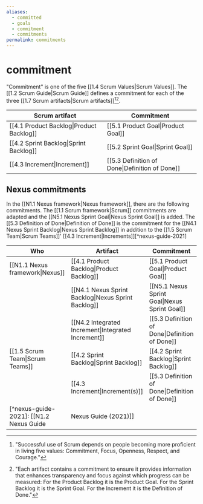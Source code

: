 ```yaml
---
aliases:
  - committed
  - goals
  - commitment
  - commitments
permalink: commitments
---
```

# commitment

"Commitment" is one of the five [[1.4 Scrum Values|Scrum Values]]. The [[1.2 Scrum Guide|Scrum Guide]] defines a commitment for each of the three [[1.7 Scrum artifacts|Scrum artifacts]][^successful-use][^each-artifact].

| Scrum artifact                           | Commitment                                     |
| ---------------------------------------- | ---------------------------------------------- |
| [[4.1 Product Backlog\|Product Backlog]] | [[5.1 Product Goal\|Product Goal]]             |
| [[4.2 Sprint Backlog\|Sprint Backlog]]   | [[5.2 Sprint Goal\|Sprint Goal]]               |
| [[4.3 Increment\|Increment]]             | [[5.3 Definition of Done\|Definition of Done]] |
[^successful-use]: "Successful use of Scrum depends on people becoming more proficient in living five values: Commitment, Focus, Openness, Respect, and Courage."[^scrum-guide-2020]
[^each-artifact]: "Each artifact contains a commitment to ensure it provides information that enhances transparency and focus against which progress can be measured: For the Product Backlog it is the Product Goal. For the Sprint Backlog it is the Sprint Goal. For the Increment it is the Definition of Done."[^scrum-guide-2020]

[^scrum-guide-2020]: [[1.2 Scrum Guide|Scrum Guide (2020)]]

## Nexus commitments

In the [[N1.1 Nexus framework|Nexus framework]], there are the following commitments. The [[1.1 Scrum framework|Scrum]] commitments are adapted and the [[N5.1 Nexus Sprint Goal|Nexus Sprint Goal]] is added. The [[5.3 Definition of Done|Definition of Done]] is the commitment for the [[N4.1 Nexus Sprint Backlog|Nexus Sprint Backlog]] in addition to the [[1.5 Scrum Team|Scrum Teams]]' [[4.3 Increment|Increments]][^nexus-guide-2021]

| Who                             | Artifact                                            | Commitment                                     |
| ------------------------------- | --------------------------------------------------- | ---------------------------------------------- |
| [[N1.1 Nexus framework\|Nexus]] | [[4.1 Product Backlog\|Product Backlog]]            | [[5.1 Product Goal\|Product Goal]]             |
|                                 | [[N4.1 Nexus Sprint Backlog\|Nexus Sprint Backlog]] | [[N5.1 Nexus Sprint Goal\|Nexus Sprint Goal]]  |
|                                 | [[N4.2 Integrated Increment\|Integrated Increment]] | [[5.3 Definition of Done\|Definition of Done]] |
| [[1.5 Scrum Team\|Scrum Teams]] | [[4.2 Sprint Backlog\|Sprint Backlog]]              | [[4.2 Sprint Backlog\|Sprint Backlog]]         |
|                                 | [[4.3 Increment\|Increment(s)]]                     | [[5.3 Definition of Done\|Definition of Done]] |
[^nexus-guide-2021]: [[N1.2 Nexus Guide|Nexus Guide (2021)]]
